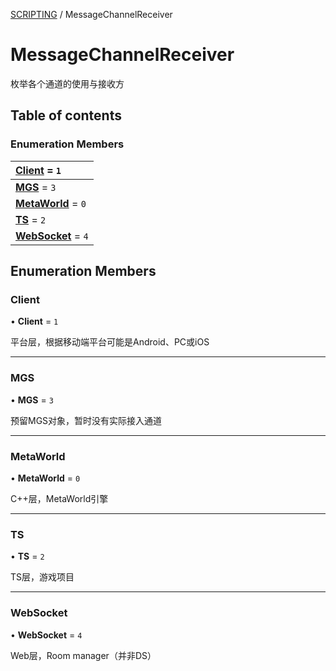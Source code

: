 [SCRIPTING](../groups/SCRIPTING.SCRIPTING.md) / MessageChannelReceiver

# MessageChannelReceiver <Badge type="tip" text="Enumeration" /> <Score text="MessageChannelReceiver" />

枚举各个通道的使用与接收方

## Table of contents

### Enumeration Members <Score text="Enumeration" /> 
| **[Client](mw.MessageChannelReceiver.md#client)** = ``1``  |
| :----- |
| **[MGS](mw.MessageChannelReceiver.md#mgs)** = ``3`` |
| **[MetaWorld](mw.MessageChannelReceiver.md#metaworld)** = ``0`` |
| **[TS](mw.MessageChannelReceiver.md#ts)** = ``2`` |
| **[WebSocket](mw.MessageChannelReceiver.md#websocket)** = ``4`` |

## Enumeration Members

### Client <Score text="Client" /> 

• **Client** = ``1``

平台层，根据移动端平台可能是Android、PC或iOS

___

### MGS <Score text="MGS" /> 

• **MGS** = ``3``

预留MGS对象，暂时没有实际接入通道

___

### MetaWorld <Score text="MetaWorld" /> 

• **MetaWorld** = ``0``

C++层，MetaWorld引擎

___

### TS <Score text="TS" /> 

• **TS** = ``2``

TS层，游戏项目

___

### WebSocket <Score text="WebSocket" /> 

• **WebSocket** = ``4``

Web层，Room manager（并非DS）
